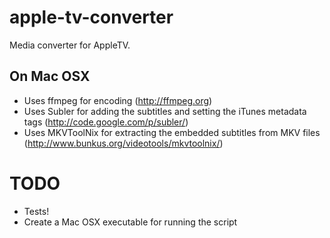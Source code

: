 apple-tv-converter
=================

Media converter for AppleTV.

## On Mac OSX

- Uses ffmpeg for encoding (http://ffmpeg.org)
- Uses Subler for adding the subtitles and setting the iTunes metadata tags (http://code.google.com/p/subler/)
- Uses MKVToolNix for extracting the embedded subtitles from MKV files (http://www.bunkus.org/videotools/mkvtoolnix/)

# TODO

- Tests!
- Create a Mac OSX executable for running the script